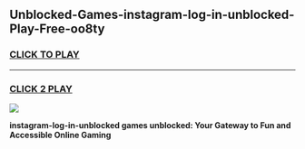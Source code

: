 
## Unblocked-Games-instagram-log-in-unblocked-Play-Free-oo8ty
<h3>
<a href="https://premium76.site?title=instagram-log-in-unblocked&ref=12A">CLICK TO PLAY</a></h3>
<hr>

<h3>
<a href="https://premium76.site?title=instagram-log-in-unblocked&ref=12A">CLICK 2 PLAY</a>
  
</h3>

<a href="https://premium76.site?title=instagram-log-in-unblocked&ref=12A"><img src="https://clearcache.store/games.png"></a>


**instagram-log-in-unblocked games unblocked: Your Gateway to Fun and Accessible Online Gaming**
